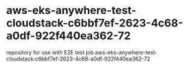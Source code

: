 # aws-eks-anywhere-test-cloudstack-c6bbf7ef-2623-4c68-a0df-922f440ea362-72
repository for use with E2E test job aws-eks-anywhere-test-cloudstack:c6bbf7ef-2623-4c68-a0df-922f440ea362-72
